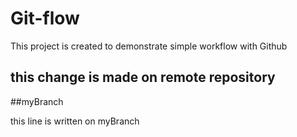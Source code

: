 # Git-flow

This project is created to demonstrate simple workflow with Github

## this change is made on remote repository

##myBranch

this line is written on myBranch
